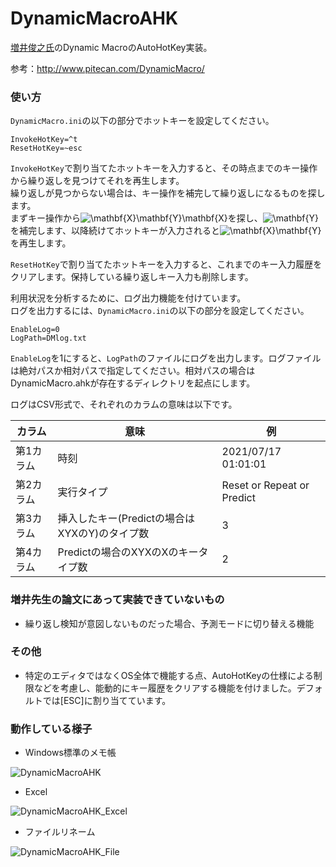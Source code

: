 # DynamicMacroAHK
[増井俊之氏](https://github.com/masui)のDynamic MacroのAutoHotKey実装。

参考：http://www.pitecan.com/DynamicMacro/

### 使い方

`DynamicMacro.ini`の以下の部分でホットキーを設定してください。
```
InvokeHotKey=^t
ResetHotKey=~esc
```

`InvokeHotKey`で割り当てたホットキーを入力すると、その時点までのキー操作から繰り返しを見つけてそれを再生します。<br/>
繰り返しが見つからない場合は、キー操作を補完して繰り返しになるものを探します。<br/>
まずキー操作から<img src=
"https://render.githubusercontent.com/render/math?math=%5CLarge+%5Ctextstyle+%5Cmathbf%7BX%7D%5Cmathbf%7BY%7D%5Cmathbf%7BX%7D" 
alt="\mathbf{X}\mathbf{Y}\mathbf{X}">を探し、<img src=
"https://render.githubusercontent.com/render/math?math=%5CLarge+%5Ctextstyle+%5Cmathbf%7BY%7D" 
alt="\mathbf{Y}">を補完します、以降続けてホットキーが入力されると<img src=
"https://render.githubusercontent.com/render/math?math=%5CLarge+%5Ctextstyle+%5Cmathbf%7BX%7D%5Cmathbf%7BY%7D" 
alt="\mathbf{X}\mathbf{Y}">を再生します。

`ResetHotKey`で割り当てたホットキーを入力すると、これまでのキー入力履歴をクリアします。保持している繰り返しキー入力も削除します。


利用状況を分析するために、ログ出力機能を付けています。<br/>
ログを出力するには、`DynamicMacro.ini`の以下の部分を設定してください。
```
EnableLog=0
LogPath=DMlog.txt
```

`EnableLog`を1にすると、`LogPath`のファイルにログを出力します。ログファイルは絶対パスか相対パスで指定してください。相対パスの場合はDynamicMacro.ahkが存在するディレクトリを起点にします。

ログはCSV形式で、それぞれのカラムの意味は以下です。

| カラム    | 意味                                        | 例                         |
|-----------|---------------------------------------------|----------------------------|
| 第1カラム | 時刻                                        | 2021/07/17 01:01:01        |
| 第2カラム | 実行タイプ                                  | Reset or Repeat or Predict |
| 第3カラム | 挿入したキー(Predictの場合はXYXのY)のタイプ数 | 3                          |
| 第4カラム | Predictの場合のXYXのXのキータイプ数         | 2                          |


### 増井先生の論文にあって実装できていないもの
* 繰り返し検知が意図しないものだった場合、予測モードに切り替える機能

### その他
* 特定のエディタではなくOS全体で機能する点、AutoHotKeyの仕様による制限などを考慮し、能動的にキー履歴をクリアする機能を付けました。デフォルトでは[ESC]に割り当てています。

### 動作している様子
* Windows標準のメモ帳

![DynamicMacroAHK](https://user-images.githubusercontent.com/11771/125603690-31f4a997-b305-469b-b568-439422401381.gif)

* Excel

![DynamicMacroAHK_Excel](https://user-images.githubusercontent.com/11771/125603711-8d9fd7e4-ef86-4e94-9117-44a5e673c7f1.gif)

* ファイルリネーム

![DynamicMacroAHK_File](https://user-images.githubusercontent.com/11771/125621562-6e6292f1-d931-4fd2-9f9c-ee2f2a4226cb.gif)

